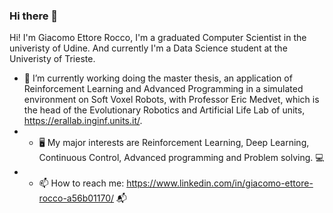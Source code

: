 ### Hi there 👋

Hi! I'm Giacomo Ettore Rocco, I'm a graduated Computer Scientist in the univeristy of Udine. And currently I'm a Data Science student at the Univeristy of Trieste.
- 🔭 I’m currently working doing the master thesis, an application of Reinforcement Learning and Advanced Programming in a simulated environment on Soft Voxel Robots, with Professor Eric Medvet, which is the head of the Evolutionary Robotics and Artificial Life Lab of units, https://erallab.inginf.units.it/.
- - 🖥️ My major interests are Reinforcement Learning, Deep Learning, Continuous Control, Advanced programming and Problem solving. 💻
- - 📫 How to reach me: https://www.linkedin.com/in/giacomo-ettore-rocco-a56b01170/ 📬

<!--
**GiacomoEttoreRocco/GiacomoEttoreRocco** is a ✨ _special_ ✨ repository because its `README.md` (this file) appears on your GitHub profile.

Here are some ideas to get you started:

- 🔭 I’m currently working on ...
- 🌱 I’m currently learning ...
- 👯 I’m looking to collaborate on ...
- 🤔 I’m looking for help with ...
- 💬 Ask me about ...
- 📫 How to reach me: ...
- 😄 Pronouns: ...
- ⚡ Fun fact: ...
-->
